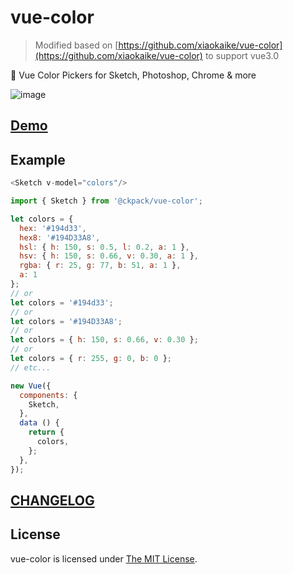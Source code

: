 # vue-color 

> Modified based on [https://github.com/xiaokaike/vue-color](https://github.com/xiaokaike/vue-color) to support vue3.0

🎨 Vue Color Pickers for Sketch, Photoshop, Chrome & more

![image](https://user-images.githubusercontent.com/30174970/114983369-1e5aa380-9ec3-11eb-9e77-b122d19f1ebd.png)

## [Demo](https://ckpack.github.io/vue-color)

## Example
```js
<Sketch v-model="colors"/>

import { Sketch } from '@ckpack/vue-color';

let colors = {
  hex: '#194d33',
  hex8: '#194D33A8',
  hsl: { h: 150, s: 0.5, l: 0.2, a: 1 },
  hsv: { h: 150, s: 0.66, v: 0.30, a: 1 },
  rgba: { r: 25, g: 77, b: 51, a: 1 },
  a: 1
};
// or
let colors = '#194d33';
// or
let colors = '#194D33A8';
// or 
let colors = { h: 150, s: 0.66, v: 0.30 };
// or 
let colors = { r: 255, g: 0, b: 0 };
// etc...

new Vue({
  components: {
    Sketch,
  },
  data () {
    return {
      colors,
    };
  },
});
```

## [CHANGELOG](/CHANGELOG.md)
## License

vue-color is licensed under [The MIT License](LICENSE).
